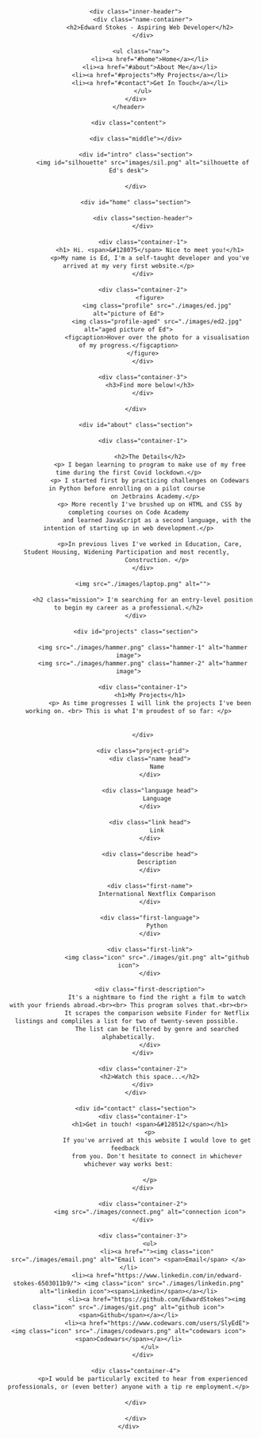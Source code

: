 <!DOCTYPE html>
<html lang="en">
<head>
    <meta charset="UTF-8">
    <meta name="viewport" content="width=device-width, initial-scale=1.0">
    <link rel="stylesheet" href="./style.css">
    <title>Edward Stokes</title>
</head>

<body>
    <header class="header"> 

        <div class="inner-header">
            <div class="name-container">
                <h2>Edward Stokes - Aspiring Web Developer</h2>
            </div>

            <ul class="nav"> 
                <li><a href="#home">Home</a></li>
                <li><a href="#about">About Me</a></li>
                <li><a href="#projects">My Projects</a></li>
                <li><a href="#contact">Get In Touch</a></li>
            </ul>
        </div>
    </header>

    <div class="content">

        <div class="middle"></div>

        <div id="intro" class="section">
            <img id="silhouette" src="images/sil.png" alt="silhouette of Ed's desk">

        </div>

        <div id="home" class="section">
            
            <div class="section-header">
            </div>

            <div class="container-1">
                <h1> Hi. <span>&#128075</span> Nice to meet you!</h1>
                <p>My name is Ed, I'm a self-taught developer and you've arrived at my very first website.</p>
            </div>

            <div class="container-2">
                <figure>
                    <img class="profile" src="./images/ed.jpg" alt="picture of Ed">
                    <img class="profile-aged" src="./images/ed2.jpg" alt="aged picture of Ed">
                    <figcaption>Hover over the photo for a visualisation of my progress.</figcaption>
                </figure>    
            </div>

            <div class="container-3">
                <h3>Find more below!</h3>
            </div>
            
        </div>

        <div id="about" class="section">

            <div class="container-1">

                <h2>The Details</h2>
                <p> I began learning to program to make use of my free time during the first Covid lockdown.</p>
                <p> I started first by practicing challenges on Codewars in Python before enrolling on a pilot course 
                    on Jetbrains Academy.</p> 
                <p> More recently I've brushed up on HTML and CSS by completing courses on Code Academy
                    and learned JavaScript as a second language, with the intention of starting up in web development.</p>

                <p>In previous lives I've worked in Education, Care, Student Housing, Widening Participation and most recently, 
                    Construction. </p>
            </div>

            <img src="./images/laptop.png" alt="">

            <h2 class="mission"> I'm searching for an entry-level position to begin my career as a professional.</h2>
        </div>

        <div id="projects" class="section">

            <img src="./images/hammer.png" class="hammer-1" alt="hammer image">
            <img src="./images/hammer.png" class="hammer-2" alt="hammer image">

            <div class="container-1">
                <h1>My Projects</h1>
                <p> As time progresses I will link the projects I've been working on. <br> This is what I'm proudest of so far: </p>

                
            </div>

            <div class="project-grid">
                <div class="name head">
                    Name
                </div>

                <div class="language head">
                    Language
                </div>

                <div class="link head">
                    Link
                </div>

                <div class="describe head">
                    Description
                </div>

                <div class="first-name">
                    International Nextflix Comparison
                </div>

                <div class="first-language">
                    Python
                </div>

                <div class="first-link">
                    <img class="icon" src="./images/git.png" alt="github icon">
                </div>

                <div class="first-description">
                    It's a nightmare to find the right a film to watch with your friends abroad.<br><br> This program solves that.<br><br>
                    It scrapes the comparison website Finder for Netflix listings and compliles a list for two of twenty-seven possible. 
                    The list can be filtered by genre and searched alphabetically.
                </div>
            </div>

            <div class="container-2">
                <h2>Watch this space...</h2>
            </div>
        </div>

        <div id="contact" class="section">
            <div class="container-1">
                <h1>Get in touch! <span>&#128512</span></h1>
                <p>
                    If you've arrived at this website I would love to get feedback  
                    from you. Don't hesitate to connect in whichever whichever way works best:

                </p>
            </div>

            <div class="container-2">
                <img src="./images/connect.png" alt="connection icon">
            </div>

            <div class="container-3">
                <ul>
                    <li><a href=""><img class="icon" src="./images/email.png" alt="Email icon"> <span>Email</span> </a></li>
                    <li><a href="https://www.linkedin.com/in/edward-stokes-6503011b9/"> <img class="icon" src="./images/linkedin.png" alt="linkedin icon"><span>Linkedin</span></a></li>
                    <li><a href="https://github.com/EdwardStokes"><img class="icon" src="./images/git.png" alt="github icon"><span>Github</span></a></li>
                    <li><a href="https://www.codewars.com/users/SlyEdE"><img class="icon" src="./images/codewars.png" alt="codewars icon"><span>Codewars</span></a></li>
                </ul>
            </div>

        <div class="container-4">
            <p>I would be particularly excited to hear from experienced professionals, or (even better) anyone with a tip re employment.</p>
                    
        </div>

        </div>
    </div>
</body>
</html>
